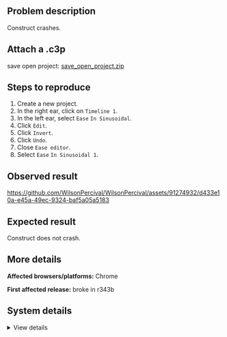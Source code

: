 ## Problem description

Construct crashes.

## Attach a .c3p

save open project: [save_open_project.zip](https://github.com/WilsonPercival/WilsonPercival/files/11547377/save_open_project.zip)

## Steps to reproduce

1. Create a new project.
2. In the right ear, click on `Timeline 1`.
3. In the left ear, select `Ease` `In Sinusoidal`.
4. Click `Edit`.
5. Click `Invert`.
6. Click `Undo`.
7. Close `Ease editor`.
8. Select `Ease` `In Sinusoidal 1`.

## Observed result

https://github.com/WilsonPercival/WilsonPercival/assets/91274932/d433e10a-e45a-49ec-9324-baf5a05a5183

## Expected result

Construct does not crash.

## More details



**Affected browsers/platforms:** Chrome

**First affected release:** broke in r343b

## System details

<details><summary>View details</summary>

Error report information
Type: assertion failure
Message: unsupported ease mode
Stack: Error at pa.t_a (https://editor.construct.net/r343/main.js:1130:314) at window.assert (https://editor.construct.net/r343/main.js:1045:353) at d.mCc (https://editor.construct.net/r343/projectResources.js:1044:352) at d.Ar (https://editor.construct.net/r343/projectResources.js:974:40) at d.Ar (https://editor.construct.net/r343/projectResources.js:1005:137) at Aq.g.K.bjb.oo (https://editor.construct.net/r343/components/bars/propertiesBar/propertiesBar.js:63:413) at Aq.g.K.bjb.VU (https://editor.construct.net/r343/main.js:1557:450) at Aq.g.K.bjb.MG (https://editor.construct.net/r343/main.js:1558:71) at HTMLSelectElement.nt (https://editor.construct.net/r343/main.js:1556:343)
Construct version: r343
URL: https://editor.construct.net/r343/
Date: Tue May 23 2023 21:19:32 GMT+0300 (Восточная Европа, летнее время)
Uptime: 43.9 s

Platform information
Product: Construct 3 r343 (beta)
Browser: Chrome 109.0.5414.120
Browser engine: Chromium
Context: browser
Operating system: Windows NT 0.1.0
Device type: desktop
Device pixel ratio: 1
Logical CPU cores: 2
Approx. device memory: 4 GB
User agent: Mozilla/5.0 (Windows NT 10.0; Win64; x64) AppleWebKit/537.36 (KHTML, like Gecko) Chrome/109.0.0.0 Safari/537.36
Language setting: en-US

WebGL information
Version string: WebGL 2.0 (OpenGL ES 3.0 Chromium)
Numeric version: 2
Supports NPOT textures: yes
Supports GPU profiling: no
Supports highp precision: yes
Vendor: Google Inc. (Google)
Renderer: ANGLE (Google, Vulkan 1.3.0 (SwiftShader Device (Subzero) (0x0000C0DE)), SwiftShader driver)
Major performance caveat: yes
Maximum texture size: 8192
Point size range: 1 to 1023
Extensions: EXT_color_buffer_float, EXT_color_buffer_half_float, EXT_float_blend, EXT_texture_compression_bptc, EXT_texture_compression_rgtc, EXT_texture_filter_anisotropic, OES_draw_buffers_indexed, OES_texture_float_linear, WEBGL_compressed_texture_astc, WEBGL_compressed_texture_etc, WEBGL_compressed_texture_etc1, WEBGL_compressed_texture_s3tc, WEBGL_compressed_texture_s3tc_srgb, WEBGL_debug_renderer_info, WEBGL_lose_context, WEBGL_multi_draw, OVR_multiview2

</details>
